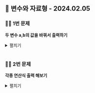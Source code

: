 ## 📘 변수와 자료형 - 2024.02.05

### 👨‍💻 1번 문제

**두 변수 a,b의 값을 바꿔서 출력하기**

<details>
<summary>펼치기</summary>

### 풀이

```js
let a = 1
let b = 2;
console.log(a, b)

a = a ^ b // 0001 XOR 0010 = 0011 (값 : 3)
b = a ^ b // 0011 XOR 0010 = 0001 (값 : 1)
a = a ^ b// 0011 XOR 0001 = 0010 (값 : 2)
console.log(a, b)
```

<br>

### 풀이 방법

- a와 b의 값을 XOR(배타 논리합) 비트 연산을 통해 a와 b의 값을 XOR 연산한 결과를 a에 다시 대입합니다.
- XOR 연산은 두 비트가 다르면 1, 같으면 0을 반환합니다.
- 위 연산을 하나씩 풀어보면,
- `a = a ^ b` = 0001, 0010 을 비트연산하면 0011이 되어 처음 a = a ^ b의 값은 3(0011) 이 됩니다.
- 'b = a ^ b' = 0010, 0011 을 비트연산하면 0001로 b의 값은 1이 됩니다.
- `a = a ^ b` = 0011, 0001 을 비트연산하면 0010으로 다시 2가 됩니다.

</details>

<br>

### 👨‍💻 2번 문제

**각종 연산식 출력 해보기**

<details>
<summary>펼치기</summary>

### 풀이

```js
console.log('========== 산술 연산자 ==========')
console.log(`20 + 30 = ${20 + 30}`)
console.log(`"20" + "30" = ${"20" + "30"}`)
console.log(`"Hello + "" + 2021 = ${"Hello" + "" + 2021}`)
console.log(`1 + 2 * 3 = ${1 + 2 * 3}`)
console.log(`(1 + 3) ** 2 = ${(1 + 3) ** 2}`)
console.log(`1 / 0 = ${1 / 0}`)
console.log(`6 % 2 = ${6 % 2}`)
console.log(`7.5 % 2 = ${7.5 % 2}`)

console.log('\n')

console.log('========== 동등성 & 동일성 ==========')
console.log(`5 == 5 = ${5 == 5}`)
console.log(`5 === 5 = ${5 === 5}`)
console.log(`5 == "5" = ${5 == "5"}`)
console.log(`5 === "5" = ${5 === "5"}`)

console.log('\n')

console.log('========== 논리 연산자 (Boolean) ==========')
console.log(`5 != 5.0 = ${5 != 5.0}`)
console.log(`5 !== 5.0 = ${5 !== 5.0}`)
console.log(`"true" === true = ${"true" === true}`)
console.log(`5 <= 5.0 = ${5 <= 5.0}`)
console.log(`5 >= 5 = ${5 >= 5}`)
console.log(`true || true = ${true || true}`)
console.log(`true || false = ${true || false}`)
console.log(`true && true = ${true && true}`)
console.log(`true && false = ${true && false}`)
console.log(`!true = ${!true}`)
console.log(`!false = ${!false}`)
```

### 출력값

```
========== 산술 연산자 ==========
20 + 30 = 50
"20" + "30" = 2030
"Hello + "" + 2021 = Hello2021
1 + 2 * 3 = 7
(1 + 3) ** 2 = 16
1 / 0 = Infinity
6 % 2 = 0
7.5 % 2 = 1.5


========== 동등성 & 동일성 ==========
5 == 5 = true
5 === 5 = true
5 == "5" = true
5 === "5" = false


========== 논리 연산자 (Boolean) ==========
5 != 5.0 = false
5 !== 5.0 = false
"true" === true = false
5 <= 5.0 = true
5 >= 5 = true
true || true = true
true || false = true
true && true = true
true && false = false
!true = false
!false = true
```

<br>

> **동등성 & 동일성 이란?**

**== 연산 (동등성)**

- 연산은 단순히 피연산자의 **값**이 같은지만 확인합니다.
- 만약 타입이 다른 5 와 "5"를 연산하면 두 연산자를 내부적으로 같은 Type으로 변환 후 비교를 수행합니다.
- 그래서 5 == "5"는 내부적으로 문자열 5를 숫자 5로 타입 변환을 수행하기 때문에 5 == 5 같은 값에 대해 True가 나오게 됩니다.
 
**=== 연산 (동일성)**
- 이 연산은 피연산자의 값과 Type이 모두 같은지 엄격하게 비교하고, 타입이 다르면 False를 반환하며, 내부적으로 타입 변환을 하지 않습니다.
- 그래서 5 === "5" 는 타입이 string과 number로 다르기 때문에 False가 반환됩니다.

</details>